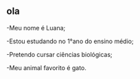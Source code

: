 ## ola

-Meu nome é Luana;

-Estou estudando no 1°ano do ensino médio;

-Pretendo cursar ciências biológicas;

-Meu animal favorito é gato.
